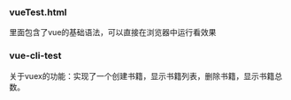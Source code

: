 ### vueTest.html
里面包含了vue的基础语法，可以直接在浏览器中运行看效果

### vue-cli-test
关于vuex的功能：实现了一个创建书籍，显示书籍列表，删除书籍，显示书籍总数。
